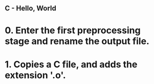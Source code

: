## C - Hello, World
# 0. Enter the first preprocessing stage and rename the output file.
# 1. Copies a C file, and adds the extension '.o'.
